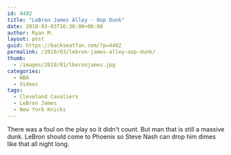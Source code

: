 ```yaml
---
id: 4492
title: "LeBron James Alley - Oop Dunk"
date: 2010-03-03T16:38:00+00:00
author: Ryan M.
layout: post
guid: https://backseatfan.com/?p=4492
permalink: /2010/03/lebron-james-alley-oop-dunk/
thumb:
  - /images/2010/01/lberonjames.jpg
categories:
  - NBA
  - Videos
tags:
  - Cleveland Cavaliers
  - LeBron James
  - New York Knicks
---
```


<div class="entry">
  <p>
  </p>

  <p>
    There was a foul on the play so it didn't count. But man that is still a massive dunk. LeBron should come to Phoenix so Steve Nash can drop him dimes like that all night long.
  </p>
</div>
